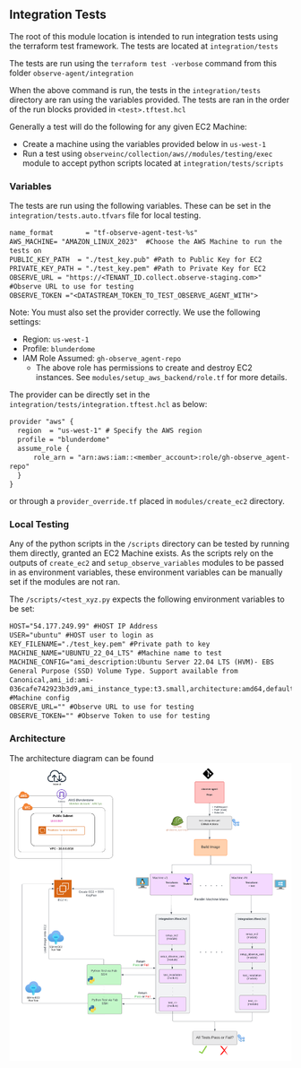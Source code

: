 ## Integration Tests 


The root of this module location is intended to run integration tests using the terraform test framework. The tests are located at `integration/tests`

The tests are run using the `terraform test -verbose` command from this folder `observe-agent/integration` 

When the above command is run, the tests in the `integration/tests` directory are ran using the variables provided. The tests are ran in the order of the run blocks provided in `<test>.tftest.hcl` 

Generally a test will do the following for any given EC2 Machine:
- Create a machine using the variables provided below in `us-west-1`
- Run a test using `observeinc/collection/aws//modules/testing/exec` module to accept python scripts located at `integration/tests/scripts` 


### Variables 

The tests are run using the following variables. These can be set in the `integration/tests.auto.tfvars` file for local testing. 

```
name_format        = "tf-observe-agent-test-%s"
AWS_MACHINE= "AMAZON_LINUX_2023"  #Choose the AWS Machine to run the tests on 
PUBLIC_KEY_PATH  = "./test_key.pub" #Path to Public Key for EC2
PRIVATE_KEY_PATH = "./test_key.pem" #Path to Private Key for EC2
OBSERVE_URL = "https://<TENANT_ID.collect.observe-staging.com>" #Observe URL to use for testing
OBSERVE_TOKEN ="<DATASTREAM_TOKEN_TO_TEST_OBSERVE_AGENT_WITH">
``` 


Note: You must also set the provider correctly. We use the following settings:
- Region: `us-west-1`
- Profile: `blunderdome`
- IAM Role Assumed: `gh-observe_agent-repo` 
  - The above role has permissions to create and destroy EC2 instances. See `modules/setup_aws_backend/role.tf` for more details.

The provider can be directly set in the `integration/tests/integration.tftest.hcl` as below:

```
provider "aws" {
  region  = "us-west-1" # Specify the AWS region
  profile = "blunderdome"
  assume_role {
      role_arn = "arn:aws:iam::<member_account>:role/gh-observe_agent-repo"
  }
}

```

or through a `provider_override.tf` placed in `modules/create_ec2` directory.


### Local Testing

Any of the python scripts in the `/scripts` directory can be tested by running them directly, granted an EC2 Machine exists. As the scripts rely on the outputs of `create_ec2` and `setup_observe_variables` modules to be passed in as environment variables, these environment variables can be manually set if the modules are not ran.

The `/scripts/<test_xyz.py` expects the following environment variables to be set:

```
HOST="54.177.249.99" #HOST IP Address 
USER="ubuntu" #HOST user to login as 
KEY_FILENAME="./test_key.pem" #Private path to key 
MACHINE_NAME="UBUNTU_22_04_LTS" #Machine name to test 
MACHINE_CONFIG="ami_description:Ubuntu Server 22.04 LTS (HVM)- EBS General Purpose (SSD) Volume Type. Support available from Canonical,ami_id:ami-036cafe742923b3d9,ami_instance_type:t3.small,architecture:amd64,default_user:ubuntu,distribution:debian,package_type:.deb,sleep:120,user_data:user_data/aptbased.sh" #Machine config 
OBSERVE_URL="" #Observe URL to use for testing
OBSERVE_TOKEN="" #Observe Token to use for testing
```


### Architecture

The architecture diagram can be found ![here](Observe-Agent.png)


  
